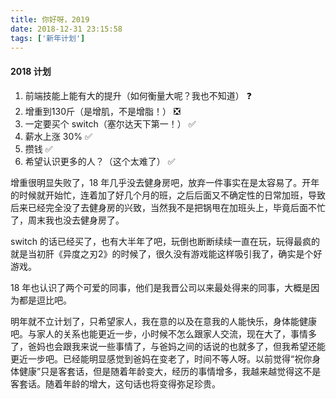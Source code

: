 ```yaml
---
title: 你好呀，2019
date: 2018-12-31 23:15:58
tags: ['新年计划']
---
```

#### 2018 计划

1. 前端技能上能有大的提升（如何衡量大呢？我也不知道） ❓
2. 增重到130斤（是增肌，不是增脂！） ❎
3. 一定要买个 switch（塞尔达天下第一！） ✅
4. 薪水上涨 30% ✅
5. 攒钱 ✅
6. 希望认识更多的人？（这个太难了） ✅

<!-- more -->

增重很明显失败了，18 年几乎没去健身房吧，放弃一件事实在是太容易了。开年的时候就开始忙，连着加了好几个月的班，之后后面又不确定性的日常加班，导致后来已经完全没了去健身房的兴致，当然我不是把锅甩在加班头上，毕竟后面不忙了，周末我也没去健身房了。

switch 的话已经买了，也有大半年了吧，玩倒也断断续续一直在玩，玩得最疯的就是当初肝《异度之刃2》的时候了，很久没有游戏能这样吸引我了，确实是个好游戏。

18 年也认识了两个可爱的同事，他们是我晋公司以来最处得来的同事，大概是因为都是逗比吧。

明年就不立计划了，只希望家人，我在意的以及在意我的人能快乐，身体能健康吧。与家人的关系也能更近一步，小时候不怎么跟家人交流，现在大了，事情多了，爸妈也会跟我来说一些事情了，与爸妈之间的话说的也就多了，但我希望还能更近一步吧。已经能明显感觉到爸妈在变老了，时间不等人呀。以前觉得“祝你身体健康”只是客套话，但是随着年龄变大，经历的事情增多，我越来越觉得这不是客套话。随着年龄的增大，这句话也将变得弥足珍贵。

